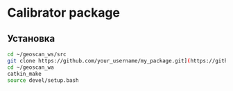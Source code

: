 # Calibrator package

## Установка

```bash
cd ~/geoscan_ws/src
git clone https://github.com/your_username/my_package.git](https://github.com/GEOSCANX/calibrator.git
cd ~/geoscan_wa
catkin_make
source devel/setup.bash
